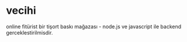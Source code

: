 # vecihi
online fitürist bir tişort baskı mağazası - node.js ve javascript ile backend gerceklestirilmisdir.